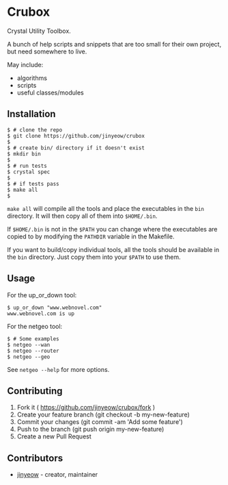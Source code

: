# Crubox

Crystal Utility Toolbox.

A bunch of help scripts and snippets that are too small for their own
project, but need somewhere to live.

May include:
  * algorithms
  * scripts
  * useful classes/modules

## Installation

```
$ # clone the repo
$ git clone https://github.com/jinyeow/crubox
$
$ # create bin/ directory if it doesn't exist
$ mkdir bin
$
$ # run tests
$ crystal spec
$
$ # if tests pass
$ make all
$
```

`make all` will compile all the tools and place the executables in the `bin` directory.
It will then copy all of them into `$HOME/.bin`.

If `$HOME/.bin` is not in the `$PATH` you can change where the executables are copied to by modifying the `PATHDIR` variable in the Makefile.

If you want to build/copy individual tools, all the tools should be available in the `bin` directory. Just copy them into your `$PATH` to use them.

## Usage

For the up_or_down tool:
```
$ up_or_down "www.webnovel.com"
www.webnovel.com is up
```

For the netgeo tool:
```
$ # Some examples
$ netgeo --wan
$ netgeo --router
$ netgeo --geo
```

See `netgeo --help` for more options.

## Contributing

1. Fork it ( https://github.com/jinyeow/crubox/fork )
2. Create your feature branch (git checkout -b my-new-feature)
3. Commit your changes (git commit -am 'Add some feature')
4. Push to the branch (git push origin my-new-feature)
5. Create a new Pull Request

## Contributors

- [jinyeow](https://github.com/jinyeow) - creator, maintainer
